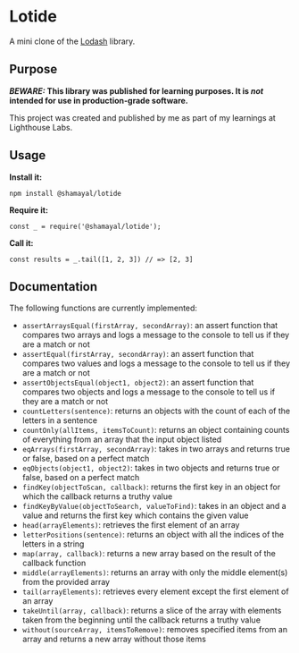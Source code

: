 # Lotide

A mini clone of the [Lodash](https://lodash.com) library.

## Purpose

**_BEWARE:_ This library was published for learning purposes. It is _not_ intended for use in production-grade software.**

This project was created and published by me as part of my learnings at Lighthouse Labs.

## Usage

**Install it:**

`npm install @shamayal/lotide`

**Require it:**

`const _ = require('@shamayal/lotide');`

**Call it:**

`const results = _.tail([1, 2, 3]) // => [2, 3]`

## Documentation

The following functions are currently implemented:

- `assertArraysEqual(firstArray, secondArray)`: an assert function that compares two arrays and logs a message to the console to tell us if they are a match or not
- `assertEqual(firstArray, secondArray)`: an assert function that compares two values and logs a message to the console to tell us if they are a match or not
- `assertObjectsEqual(object1, object2)`: an assert function that compares two objects and logs a message to the console to tell us if they are a match or not
- `countLetters(sentence)`: returns an objects with the count of each of the letters in a sentence
- `countOnly(allItems, itemsToCount)`: returns an object containing counts of everything from an array that the input object listed
- `eqArrays(firstArray, secondArray)`: takes in two arrays and returns true or false, based on a perfect match
- `eqObjects(object1, object2)`: takes in two objects and returns true or false, based on a perfect match
- `findKey(objectToScan, callback)`: returns the first key in an object for which the callback returns a truthy value
- `findKeyByValue(objectToSearch, valueToFind)`: takes in an object and a value and returns the first key which contains the given value
- `head(arrayElements)`: retrieves the first element of an array
- `letterPositions(sentence)`: returns an object with all the indices of the letters in a string
- `map(array, callback)`: returns a new array based on the result of the callback function
- `middle(arrayElements)`: returns an array with only the middle element(s) from the provided array
- `tail(arrayElements)`: retrieves every element except the first element of an array
- `takeUntil(array, callback)`: returns a slice of the array with elements taken from the beginning until the callback returns a truthy value
- `without(sourceArray, itemsToRemove)`: removes specified items from an array and returns a new array without those items
